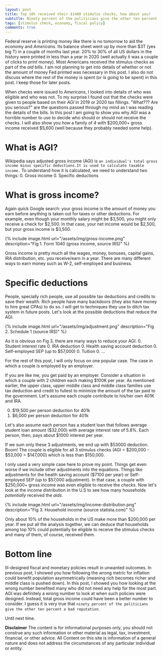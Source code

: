```yaml
---
layout: post
title: Top 10% received their $1400 stimulus checks, how about you?
subtitle: Ninety percent of the politicians give the other ten percent a bad reputation -Henry Kissinger
tags: [stimulus check, economy, fiscal policy]
comments: true
---
```

Federal reserve is printing money like there is no tomorrow to aid the economy and *Americans*. Its balance sheet went up by more than $3T (yes big T) in a couple of months last year. 20% to 30% of all US dollars in the history were printed in less than a year in 2020 (well actually it was a couple of clicks to *print* money). Most Americans received the stimulus checks as part of the *aid* bills. I am not planning to get into details of whether or not the amount of money Fed printed was necessary in this post. I also do not discuss where the rest of the money is spent (or is going to be spent) in this post. I keep those for later posts.

When checks were issued to *Americans*, I looked into details of who was eligible and who was not. To my surprise I found out that the checks were given to people based on their *AGI* in 2019 or 2020 tax fillings. "What??? Are you serious?" are the questions passed through my mind as I was reading the details of the bills. In this post I am going to show you why AGI was a horrible number to use to decide who should or should not receive the checks. I will also show you how a family of 4 with $200,000+ gross income received $5,600 (well because they probably needed some help).

# What is AGI?
Wikipedia says adjusted gross income (AGI) is `an individual's total gross income minus specific deductions.It is used to calculate taxable income.` To understand how it is calculated, we need to understand two things:
0. Gross income
0. Specific deductions

# What is gross income?
Again quick Google search: your gross income is the amount of money you earn before anything is taken out for taxes or other deductions. For example, even though your monthly salary might be $3,500, you might only receive a check for $2,500. In that case, your net income would be $2,500, but your gross income is $3,500.

{% include image.html url="/assets/img/gross-income.png" description="Fig 1. Form 1040 (gross income, source IRS)" %} 

Gross income is pretty much all the wages, money, bonuses, capital gains, IRA distribution, etc. you receive/earn in a year. There are many different ways to earn money such as W-2, self-employed and business.

# Specific deductions
People, specially rich people, use all possible tax deductions and credits to save their wealth. Rich people have many backdoors (they also have money to hire great CPAs) to do so. I will get to techniques they use to ditch tax system in future posts. Let's look at the possible deductions that reduce the AGI.

{% include image.html url="/assets/img/adjustment.png" description="Fig 2. Schedule 1 (source IRS)" %}

As it is obvious on Fig 3, there are many ways to reduce your AGI.
0. Student interest rate
0. IRA deduction
0. Health saving account deduction
0. Self-employed SEP (up to $57,000)
0. Tuition 
0. ...

For the rest of this post, I will only focus on one popular case. The case in which a couple is employed by an employer.

If you are like me, you get paid by an employer. Consider a situation in which a couple with 2 children each making $100K per year. As mentioned earlier, the upper class, upper middle class and middle class families use tax deduction and credit to fullest to minimize the amount of the tax paid to the government. Let's assume each couple contribute to his/her own 401K and IRA. 

0. $19,500 per person deduction for 401k
0. $6,000 per person deduction for 401k

Let's also assume each person has a student loan that follows average student loan amount ($32,000) with average interest rate of 5.8%. Each person, then, pays about $1000 interest per year.

If we sum only these 3 adjustments, we end up with $53000 deduction. Boom! The couple is eligible for all 3 stimulus checks (AGI = $200,000 - $53,000 = $147,000) which is less than $150,000.

I only used a very simple case here to prove my point. Things get even worse if we include other adjustments into the equations. Things like adjustments for the health saving account ($7100 per year) or Self-employed SEP (up to $57,000 adjustment). In that case, a couple with $250,000+ gross income was even eligible to receive the *checks*. Now let's look at the income distribution in the U.S to see how many households *potentially* received the *aids*.

{% include image.html url="/assets/img/income-distribution.png" description="Fig 3. Household income (source statista.com)" %}

Only about 10% of the households in the US make more than $200,000 per year. If we put all the analysis together, we can deduce that households among top 10% could potentially be eligible to receive the stimulus checks and many of them, of course, received them. 

# Bottom line

Ill-designed fiscal and monetary policies result in unwanted outcomes. In previous post, I showed you how following the wrong metric for inflation could benefit population asymmetrically (meaning rich becomes richer and middle class is pushed down). In this post, I showed you how looking at the wrong number benefited many who did not need any help for the most part. AGI was definitely a wrong number to look at when such policies were designed. Instead, total gross income could have been a better number to consider. I guess it is very true that `ninety percent of the politicians give the other ten percent a bad reputation`.

Until next time.

**Disclaimer** The content is for informational purposes only, you should not construe any such information or other material as legal, tax, investment, financial, or other advice. All Content on this site is information of a general nature and does not address the circumstances of any particular individual or entity. 



